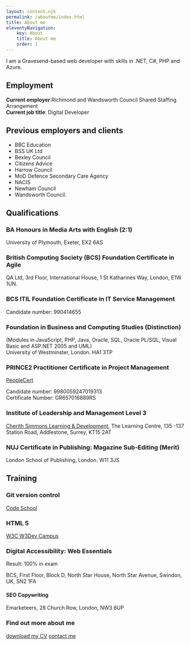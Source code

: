 ```yaml
---
layout: content.njk
permalink: /aboutme/index.html
title: About me
eleventyNavigation:
    key: About
    title: About me
    order: 1
---
```

I am a Gravesend-based web developer with skills in .NET, C#, PHP and Azure.

## Employment

**Current employer**:Richmond and Wandsworth Council Shared Staffing Arrangement\
**Current job title**: Digital Developer

## Previous employers and clients

* BBC Education
* BSS UK Ltd
* Bexley Council
* Citizens Advice
* Harrow Council
* MoD Defence Secondary Care Agency
* NACIS
* Newham Council
* Wandsworth Council.

## Qualifications

### BA Honours in Media Arts with English (2:1)

University of Plymouth, Exeter, EX2 6AS

### British Computing Society (BCS) Foundation Certificate in Agile

QA Ltd, 3rd Floor, International House, 1 St Katharines Way, London, E1W 1UN.

### BCS ITIL Foundation Certificate in IT Service Management

Candidate number: 990414655

### Foundation in Business and Computing Studies (Distinction)

(Modules in JavaScript, PHP, Java, Oracle, SQL, Oracle PL/SQL, Visual Basic and ASP.NET 2005 and UML)\
University of Westminster, London. HA1 3TP

### PRINCE2 Practitioner Certificate in Project Management

[PeopleCert](https://www.peoplecert.org)

Candidate number: 9980059247019313\
Certificate Number: GR657016889RS

### Institute of Leadership and Management Level 3

[Cherith Simmons Learning & Development](https://cherithsimmons.co.uk), The Learning Centre, 135 -137 Station Road, Addlestone, Surrey, KT15 2AT

### NUJ Certificate in Publishing: Magazine Sub-Editing (Merit)

London School of Publishing, London. W11 3JS

## Training

### Git version control

[Code School](https://www.pluralsight.com/codeschool)

### HTML 5

[W3C W3Dev Campus](https://w3cx.org/)

### Digital Accessibility: Web Essentials

Result: 100&percnt; in exam

BCS, First Floor, Block D, North Star House, North Star Avenue, Swindon, UK, SN2 1FA

#### SEO Copywriting

Emarketeers, 28 Church Row, London, NW3 6UP

### Find out more about me

[download my CV](/static/cv/robsalmon.pdf) [contact me](/contact)
